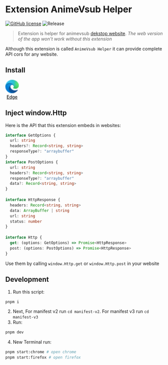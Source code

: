 # Extension AnimeVsub Helper

[![GitHub license](https://img.shields.io/github/license/anime-vsub/app)](https://github.com/anime-vsub/desktop-web/blob/main/LICENSE) 
![Release](https://img.shields.io/github/package-json/v/anime-vsub/extension-animevsub-helper?color=b)

> Extension is helper for animevsub [dekstop website](https://github.com/anime-vsub/desktop-web).
> *The web version of the app won't work without this extension*

Although this extension is called `AnimeVsub Helper` it can provide complete API cors for any website.


## Install

<a href="https://microsoftedge.microsoft.com/addons/detail/endghpbficnpbadbdalhbpecpgdcojig" align="center" style="display: inline-block">
  <img src="./logos/edge.svg" width="42px">
  <br>
  <span style="font-weight: 500">Edge</span>
</a>

## Inject window.Http
Here is the API that this extension embeds in websites:
```ts
interface GetOptions {
  url: string
  headers?: Record<string, string>
  responseType?: "arraybuffer"
}
interface PostOptions {
  url: string
  headers?: Record<string, string>
  responseType?: "arraybuffer"
  data?: Record<string, string>
}

interface HttpResponse {
  headers: Record<string, string>
  data: ArrayBuffer | string
  url: string
  status: number
}

interface Http {
  get: (options: GetOptions) => Promise<HttpResponse>
  post: (options: PostOptions) => Promise<HttpResponse>
}
```

Use them by calling `window.Http.get` or `window.Http.post` in your website


## Development

1. Run this script:
```bash
pnpm i
```
2. Next, For manifest v2 run `cd manifest-v2`. For manifest v3 run `cd manifest-v3`
3. Run:
```bash
pnpm dev
```
4. New Terminal run:
```bash
pnpm start:chrome # open chrome
pnpm start:firefox # open firefox
```
